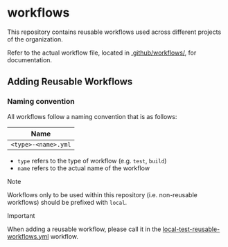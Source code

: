 # workflows

This repository contains reusable workflows used across different projects of the organization.

Refer to the actual workflow file, located in [.github/workflows/](./.github/workflows/), for documentation.

## Adding Reusable Workflows

### Naming convention

All workflows follow a naming convention that is as follows:

| Name                |
| ------------------- |
| `<type>-<name>.yml` |

- `type` refers to the type of workflow (e.g. `test`, `build`)
- `name` refers to the actual name of the workflow

> [!NOTE]
> Workflows only to be used within this repository (i.e. non-reusable workflows) should be prefixed with `local`.

> [!IMPORTANT]
> When adding a reusable workflow, please call it in the [local-test-reusable-workflows.yml](./.github/workflows/local-test-reusable-workflows.yml) workflow.
